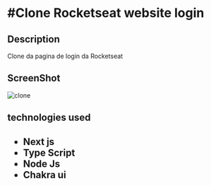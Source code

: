 <h1>#Clone Rocketseat website login</h1>

<h2>Description</h2>

<p>Clone da pagina de login da Rocketseat </p>

<h2>ScreenShot</h2>

![clone](https://user-images.githubusercontent.com/69093389/91669638-b3ec2300-eaec-11ea-963d-93f685d8eb8d.png)


<h2>technologies used<h2>

<ul>
   <li>Next js</li>
   <li>Type Script</li>
   <li>Node Js</li>
   <li>Chakra ui</li>
</ul>

